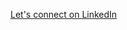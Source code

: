<a href="https://www.linkedin.com/in/lakshya-khatri-39ba06137/" target="_blank">Let's connect on LinkedIn</a>
